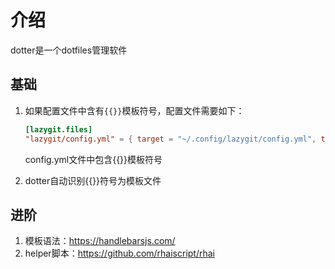 # 介绍

dotter是一个dotfiles管理软件

## 基础

1. 如果配置文件中含有`{{}}`模板符号，配置文件需要如下：

   ```toml
   [lazygit.files]
   "lazygit/config.yml" = { target = "~/.config/lazygit/config.yml", type = "symbolic" }
   ```

   config.yml文件中包含{{}}模板符号

2. dotter自动识别{{}}符号为模板文件

## 进阶

1. 模板语法：https://handlebarsjs.com/
2. helper脚本：https://github.com/rhaiscript/rhai
